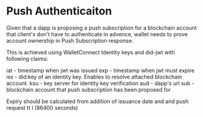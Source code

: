 # Push Authenticaiton

Given that a dapp is proposing a push subscription for a blockchain account that client's don't have to authenticate in advence, wallet needs to prove account ownership in Push Subscription response.

This is achieved using WalletConnect Identity keys and did-jwt with following claims:

iat - timestamp when jwt was issued
exp - timestamp when jwt must expire
iss - did:key of an identity key. Enables to resolve attached blockchain account.
ksu - key server for identity key verification
aud - dapp's url
sub - blockchain account that push subscription has been proposed for

Expiry should be calculated from addition of issuance date and and push request tt l (86400 seconds)
 
